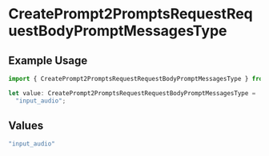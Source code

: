 # CreatePrompt2PromptsRequestRequestBodyPromptMessagesType

## Example Usage

```typescript
import { CreatePrompt2PromptsRequestRequestBodyPromptMessagesType } from "@orq-ai/node/models/operations";

let value: CreatePrompt2PromptsRequestRequestBodyPromptMessagesType =
  "input_audio";
```

## Values

```typescript
"input_audio"
```
